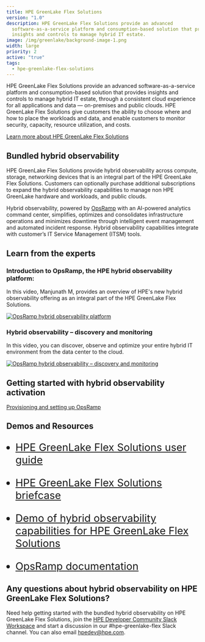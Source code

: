 ```yaml
---
title: HPE GreenLake Flex Solutions
version: "1.0"
description: HPE GreenLake Flex Solutions provide an advanced
  software-as-a-service platform and consumption-based solution that provides
  insights and controls to manage hybrid IT estate.
image: /img/greenlake/background-image-1.png
width: large
priority: 2
active: "true"
tags:
  - hpe-greenlake-flex-solutions
---
```

<style>
li {
   font-size: 27px;
   line-height: 33px;
   max-width: none;
}
</style>

HPE GreenLake Flex Solutions provide an advanced software-as-a-service platform and consumption-based solution that provides insights and controls to manage hybrid IT estate, through a consistent cloud experience for all applications and data — on-premises and public clouds. HPE GreenLake Flex Solutions give customers the ability to choose where and how to place the workloads and data, and enable customers to monitor security, capacity, resource utilization, and costs.

[Learn more about HPE GreenLake Flex Solutions](https://www.hpe.com/us/en/hpe-greenlake-flex-solutions.html)


## Bundled hybrid observability

HPE GreenLake Flex Solutions provide hybrid observability across compute, storage, networking devices that is an integral part of the HPE GreenLake Flex Solutions. Customers can optionally purchase additional subscriptions to expand the hybrid observability capabilities to manage non HPE GreenLake hardware and workloads, and public clouds. 

Hybrid observability, powered by [OpsRamp](https://www.hpe.com/us/en/opsramp.html) with an AI-powered analytics command center, simplifies, optimizes and consolidates infrastructure operations and minimizes downtime through intelligent event management and automated incident response. Hybrid observability capabilities integrate with customer’s IT Service Management (ITSM) tools.


## Learn from the experts

### Introduction to OpsRamp, the HPE hybrid observability platform:

In this video, Manjunath M, provides an overview of HPE's new hybrid observability offering as an integral part of the HPE GreenLake Flex Solutions.

[![OpsRamp hybrid observability platform](https://img.youtube.com/vi/3Jp4MbsNydM/hqdefault.jpg)](https://www.youtube.com/watch?v=3Jp4MbsNydM)

### Hybrid observability – discovery and monitoring

In this video, you can discover, observe and optimize your entire hybrid IT environment from the data center to the cloud.

[![OpsRamp hybrid observability – discovery and monitoring](https://img.youtube.com/vi/OL_NxwHUIIw/hqdefault.jpg)]( https://www.youtube.com/watch?v=OL_NxwHUIIw)

## Getting started with hybrid observability activation

[Provisioning and setting up OpsRamp ](https://support.hpe.com/hpesc/public/docDisplay?docId=a00120892en_us&page=GUID-9EDAAB42-9182-488D-A06F-6E8CB4BFAB60.html&docLocale=en_US)

## Demos and Resources

* [HPE GreenLake Flex Solutions user guide](https://support.hpe.com/hpesc/public/docDisplay?docId=a00092451en_us)

* [HPE GreenLake Flex Solutions briefcase](https://www.hpe.com/psnow/doc/a50010620enw?jumpid=in_pdfviewer-psnow)

* [Demo of hybrid observability capabilities for HPE GreenLake Flex Solutions](https://salesdemos.ext.hpe.com/labs/1840)

* [OpsRamp documentation](https://docs.opsramp.com/)


## Any questions about hybrid observability on HPE GreenLake Flex Solutions?

Need help getting started with the bundled hybrid observability on HPE GreenLake Flex Solutions, join the [HPE Developer Community Slack Workspace](https://developer.hpe.com/slack-signup/) and start a discussion in our #hpe-greenlake-flex Slack channel. You can also email [hpedev@hpe.com](mailto:hpedev@hpe.com).


